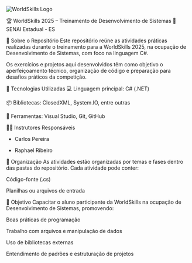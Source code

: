 ![WorldSkills Logo](https://seeklogo.com/images/W/worldskills-logo-153966/WorldSkills-Logo-2000x1369.png)

🏆 WorldSkills 2025 – Treinamento de Desenvolvimento de Sistemas
📍 SENAI Estadual - ES

📁 Sobre o Repositório
  Este repositório reúne as atividades práticas realizadas durante o treinamento para a WorldSkills 2025, na ocupação de Desenvolvimento de Sistemas, com foco na linguagem C#.

  Os exercícios e projetos aqui desenvolvidos têm como objetivo o aperfeiçoamento técnico, organização de código e preparação para desafios práticos da competição.

🧰 Tecnologias Utilizadas
  💻 Linguagem principal: C# (.NET)

  📦 Bibliotecas: ClosedXML, System.IO, entre outras

  📄 Ferramentas: Visual Studio, Git, GitHub

👨‍🏫 Instrutores Responsáveis
   - Carlos Pereira

   - Raphael Ribeiro

📎 Organização
  As atividades estão organizadas por temas e fases dentro das pastas do repositório. Cada atividade pode conter:

  Código-fonte (.cs)

  Planilhas ou arquivos de entrada


📌 Objetivo
  Capacitar o aluno participante da WorldSkills na ocupação de Desenvolvimento de Sistemas, promovendo:

  Boas práticas de programação

  Trabalho com arquivos e manipulação de dados

  Uso de bibliotecas externas

  Entendimento de padrões e estruturação de projetos
